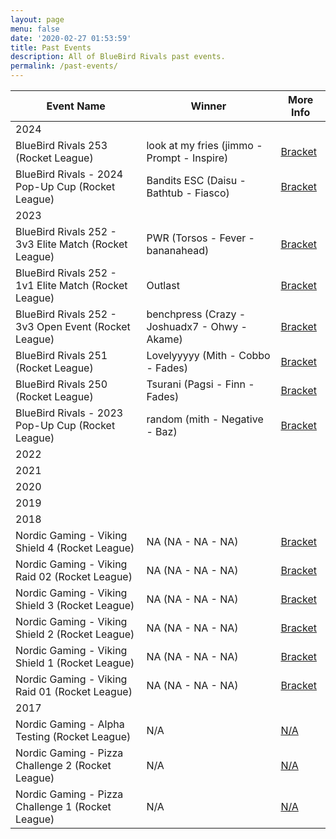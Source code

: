 ```yaml
---
layout: page
menu: false
date: '2020-02-27 01:53:59'
title: Past Events
description: All of BlueBird Rivals past events.
permalink: /past-events/
---
```


| Event Name | Winner | More Info |
| --- | --- | --- |
| 2024 | | |
| BlueBird Rivals 253 (Rocket League) | look at my fries (jimmo - Prompt - Inspire) | [Bracket](https://www.start.gg/bbr253) |
| BlueBird Rivals - 2024 Pop-Up Cup (Rocket League) | Bandits ESC (Daisu - Bathtub - Fiasco) | [Bracket](https://www.start.gg/tournament/bluebird-rivals-2024-pop-up-cup) |
| 2023 | | |
| BlueBird Rivals 252 - 3v3 Elite Match (Rocket League) | PWR (Torsos - Fever - bananahead) | [Bracket](https://www.start.gg/bbr252) |
| BlueBird Rivals 252 - 1v1 Elite Match (Rocket League) | Outlast | [Bracket](https://www.start.gg/bbr252) |
| BlueBird Rivals 252 - 3v3 Open Event (Rocket League) | benchpress (Crazy - Joshuadx7 - Ohwy - Akame) | [Bracket](https://www.start.gg/bbr252) |
| BlueBird Rivals 251 (Rocket League) | Lovelyyyyy (Mith - Cobbo - Fades) | [Bracket](https://www.start.gg/bbr251) |
| BlueBird Rivals 250 (Rocket League) | Tsurani (Pagsi - Finn - Fades) | [Bracket](https://www.start.gg/bbr250) |
| BlueBird Rivals - 2023 Pop-Up Cup (Rocket League) | random (mith - Negative - Baz) |  [Bracket](https://www.start.gg/tournament/bluebird-rivals-2023-pop-up-cup) |
| 2022 | | |
| 2021 | | |
| 2020 | | |
| 2019 | | |
| 2018 | | |
| Nordic Gaming - Viking Shield 4 (Rocket League) | NA (NA - NA - NA) |  [Bracket]() |
| Nordic Gaming - Viking Raid 02 (Rocket League) | NA (NA - NA - NA) |  [Bracket]() |
| Nordic Gaming - Viking Shield 3 (Rocket League) | NA (NA - NA - NA) |  [Bracket]() |
| Nordic Gaming - Viking Shield 2 (Rocket League) | NA (NA - NA - NA) |  [Bracket]() |
| Nordic Gaming - Viking Shield 1 (Rocket League) | NA (NA - NA - NA) |  [Bracket]() |
| Nordic Gaming - Viking Raid 01 (Rocket League) | NA (NA - NA - NA) |  [Bracket]() |
| 2017 | | |
| Nordic Gaming - Alpha Testing (Rocket League) | N/A | [N/A]() |
| Nordic Gaming - Pizza Challenge 2 (Rocket League) | N/A | [N/A]() |
| Nordic Gaming - Pizza Challenge 1 (Rocket League) | N/A | [N/A]() |
